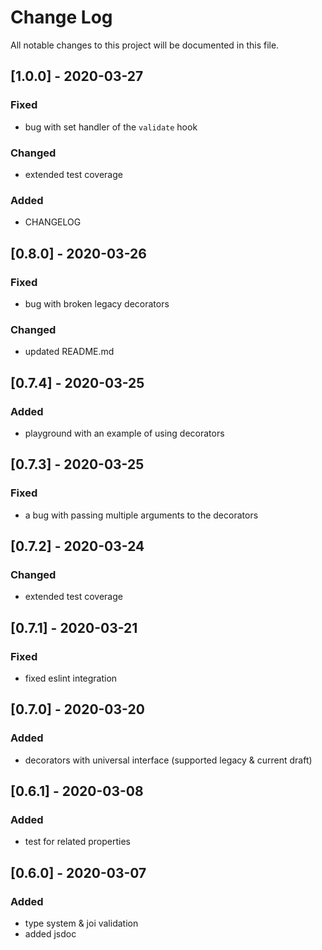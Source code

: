 # Change Log
All notable changes to this project will be documented in this file.

## [1.0.0] - 2020-03-27

### Fixed
- bug with set handler of the `validate` hook

### Changed
- extended test coverage

### Added
- CHANGELOG

## [0.8.0] - 2020-03-26

### Fixed
- bug with broken legacy decorators

### Changed
- updated README.md

## [0.7.4] - 2020-03-25

### Added
- playground with an example of using decorators

## [0.7.3] - 2020-03-25

### Fixed
- a bug with passing multiple arguments to the decorators

## [0.7.2] - 2020-03-24

### Changed
- extended test coverage

## [0.7.1] - 2020-03-21

### Fixed
- fixed eslint integration

## [0.7.0] - 2020-03-20

### Added
- decorators with universal interface (supported legacy & current draft)

## [0.6.1] - 2020-03-08

### Added
- test for related properties

## [0.6.0] - 2020-03-07

### Added
- type system & joi validation
- added jsdoc
